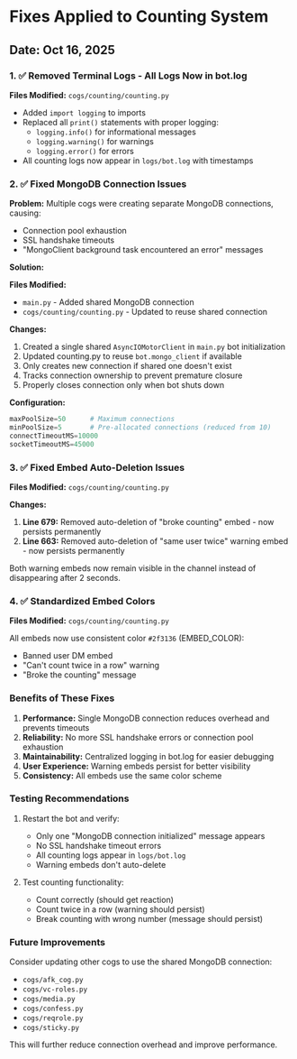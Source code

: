 # Fixes Applied to Counting System

## Date: Oct 16, 2025

### 1. ✅ Removed Terminal Logs - All Logs Now in bot.log

**Files Modified:** `cogs/counting/counting.py`

- Added `import logging` to imports
- Replaced all `print()` statements with proper logging:
  - `logging.info()` for informational messages
  - `logging.warning()` for warnings
  - `logging.error()` for errors
- All counting logs now appear in `logs/bot.log` with timestamps

### 2. ✅ Fixed MongoDB Connection Issues

**Problem:** Multiple cogs were creating separate MongoDB connections, causing:
- Connection pool exhaustion
- SSL handshake timeouts
- "MongoClient background task encountered an error" messages

**Solution:**

**Files Modified:** 
- `main.py` - Added shared MongoDB connection
- `cogs/counting/counting.py` - Updated to reuse shared connection

**Changes:**
1. Created a single shared `AsyncIOMotorClient` in `main.py` bot initialization
2. Updated counting.py to reuse `bot.mongo_client` if available
3. Only creates new connection if shared one doesn't exist
4. Tracks connection ownership to prevent premature closure
5. Properly closes connection only when bot shuts down

**Configuration:**
```python
maxPoolSize=50      # Maximum connections
minPoolSize=5       # Pre-allocated connections (reduced from 10)
connectTimeoutMS=10000
socketTimeoutMS=45000
```

### 3. ✅ Fixed Embed Auto-Deletion Issues

**Files Modified:** `cogs/counting/counting.py`

**Changes:**
1. **Line 679:** Removed auto-deletion of "broke counting" embed - now persists permanently
2. **Line 663:** Removed auto-deletion of "same user twice" warning embed - now persists permanently

Both warning embeds now remain visible in the channel instead of disappearing after 2 seconds.

### 4. ✅ Standardized Embed Colors

**Files Modified:** `cogs/counting/counting.py`

All embeds now use consistent color `#2f3136` (EMBED_COLOR):
- Banned user DM embed
- "Can't count twice in a row" warning
- "Broke the counting" message

### Benefits of These Fixes

1. **Performance:** Single MongoDB connection reduces overhead and prevents timeouts
2. **Reliability:** No more SSL handshake errors or connection pool exhaustion
3. **Maintainability:** Centralized logging in bot.log for easier debugging
4. **User Experience:** Warning embeds persist for better visibility
5. **Consistency:** All embeds use the same color scheme

### Testing Recommendations

1. Restart the bot and verify:
   - Only one "MongoDB connection initialized" message appears
   - No SSL handshake timeout errors
   - All counting logs appear in `logs/bot.log`
   - Warning embeds don't auto-delete

2. Test counting functionality:
   - Count correctly (should get reaction)
   - Count twice in a row (warning should persist)
   - Break counting with wrong number (message should persist)

### Future Improvements

Consider updating other cogs to use the shared MongoDB connection:
- `cogs/afk_cog.py`
- `cogs/vc-roles.py`
- `cogs/media.py`
- `cogs/confess.py`
- `cogs/reqrole.py`
- `cogs/sticky.py`

This will further reduce connection overhead and improve performance.
